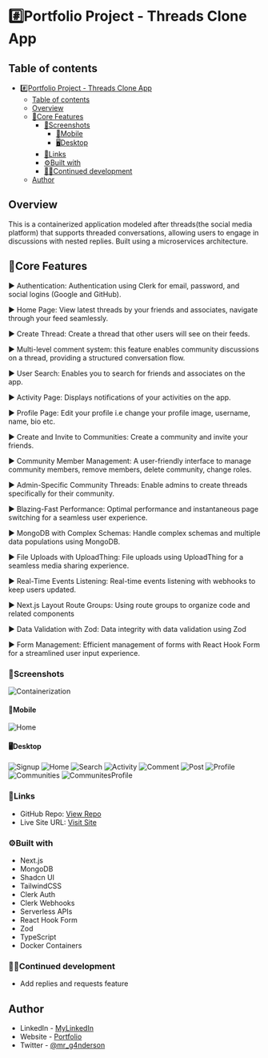 # #️⃣Portfolio Project - Threads Clone App

## Table of contents

- [#️⃣Portfolio Project - Threads Clone App](#️⃣portfolio-project---threads-clone-app)
  - [Table of contents](#table-of-contents)
  - [Overview](#overview)
  - [💾Core Features](#core-features)
    - [📸Screenshots](#screenshots)
      - [📱Mobile](#mobile)
      - [🖥️Desktop](#️desktop)
    - [🔗Links](#links)
    - [⚙️Built with](#️built-with)
    - [👨‍💻Continued development](#continued-development)
  - [Author](#author)

## Overview

This is a containerized application modeled after threads(the social media platform) that supports threaded conversations, allowing users to engage in discussions with nested replies. Built using a microservices architecture.

## 💾Core Features

▶️ Authentication: Authentication using Clerk for email, password, and social logins (Google and GitHub).

▶️ Home Page: View latest threads by your friends and associates, navigate through your feed seamlessly.

▶️ Create Thread: Create a thread that other users will see on their feeds.

▶️ Multi-level comment system: this feature enables community discussions on a thread, providing a structured conversation flow.

▶️ User Search: Enables you to search for friends and associates on the app.

▶️ Activity Page: Displays notifications of your activities on the app.

▶️ Profile Page: Edit your profile i.e change your profile image, username, name, bio etc.

▶️ Create and Invite to Communities: Create a community and invite your friends.

▶️ Community Member Management: A user-friendly interface to manage community members, remove members, delete community, change roles.

▶️ Admin-Specific Community Threads: Enable admins to create threads specifically for their community.

▶️ Blazing-Fast Performance: Optimal performance and instantaneous page switching for a seamless user experience.

▶️ MongoDB with Complex Schemas: Handle complex schemas and multiple data populations using MongoDB.

▶️ File Uploads with UploadThing: File uploads using UploadThing for a seamless media sharing experience.

▶️ Real-Time Events Listening: Real-time events listening with webhooks to keep users updated.

▶️ Next.js Layout Route Groups: Using route groups to organize code and related components

▶️ Data Validation with Zod: Data integrity with data validation using Zod

▶️ Form Management: Efficient management of forms with React Hook Form for a streamlined user input experience.
  
### 📸Screenshots

![Containerization](./screenshots/docker.png)

#### 📱Mobile

![Home](./screenshots/Mobile.png)

#### 🖥️Desktop

![Signup](./screenshots/desktop/Signup.png)
![Home](./screenshots/desktop/Home.png)
![Search](./screenshots/desktop/Search.png)
![Activity](./screenshots/desktop/Activity.png)
![Comment](./screenshots/desktop/Comment.png)
![Post](./screenshots/desktop/Post.png)
![Profile](./screenshots/desktop/Profile.png)
![Communities](./screenshots/desktop/Communities.png)
![CommunitesProfile](./screenshots/desktop/CommunitiesProfile.png)

### 🔗Links

- GitHub Repo: [View Repo](https://github.com/Gandah/thread-clone-dockerised.git)
- Live Site URL: [Visit Site](https://threads-app-blue-gamma.vercel.app/)

### ⚙️Built with

- Next.js
- MongoDB
- Shadcn UI
- TailwindCSS
- Clerk Auth
- Clerk Webhooks
- Serverless APIs
- React Hook Form
- Zod
- TypeScript
- Docker Containers

### 👨‍💻Continued development

- Add replies and requests feature

## Author

- LinkedIn - [MyLinkedIn](https://www.linkedin.com/in/gandahkelvin)
- Website - [Portfolio](https://gandah-porfolio.vercel.app/)
- Twitter - [@mr_g4nderson](https://twitter.com/mr_g4nderson?t=A5NobjZab2sVEdh3Zq9s0A&s=09)
